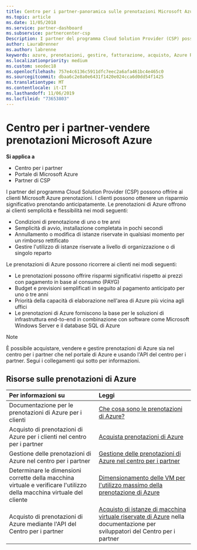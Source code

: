 ```yaml
---
title: Centro per i partner-panoramica sulle prenotazioni Microsoft Azure | Centro per i partner
ms.topic: article
ms.date: 11/05/2018
ms.service: partner-dashboard
ms.subservice: partnercenter-csp
Description: I partner del programma Cloud Solution Provider (CSP) possono offrire ai clienti Microsoft Azure prenotazioni.
author: LauraBrenner
ms.author: labrenne
keywords: azure, prenotazioni, gestire, fatturazione, acquisto, Azure RI, istanze di Azure
ms.localizationpriority: medium
ms.custom: seodec18
ms.openlocfilehash: 757e4c6136c5911dfc7eec2a6afa461bc4e465c0
ms.sourcegitcommit: dbaa6c2e8a0e6431f1420e024cca6d0dd54f1425
ms.translationtype: MT
ms.contentlocale: it-IT
ms.lasthandoff: 11/06/2019
ms.locfileid: "73653803"
---
```

# <a name="partner-center---sell-microsoft-azure-reservations"></a>Centro per i partner-vendere prenotazioni Microsoft Azure

<!--Maggie, 12/7/18 - Added "Partner Center" to metadata title and H1 title as per Catherine Watson in bug #19868631-->

**Si applica a**

- Centro per i partner
- Portale di Microsoft Azure
- Partner di CSP

I partner del programma Cloud Solution Provider (CSP) possono offrire ai clienti Microsoft Azure prenotazioni. I clienti possono ottenere un risparmio significativo prenotando anticipatamente. Le prenotazioni di Azure offrono ai clienti semplicità e flessibilità nei modi seguenti:

- Condizioni di prenotazione di uno o tre anni
- Semplicità di avvio, installazione completata in pochi secondi
- Annullamento o modifica di istanze riservate in qualsiasi momento per un rimborso rettificato
- Gestire l'utilizzo di istanze riservate a livello di organizzazione o di singolo reparto 

Le prenotazioni di Azure possono ricorrere ai clienti nei modi seguenti:

- Le prenotazioni possono offrire risparmi significativi rispetto ai prezzi con pagamento in base al consumo (PAYG)
- Budget e previsioni semplificati in seguito al pagamento anticipato per uno o tre anni
- Priorità della capacità di elaborazione nell'area di Azure più vicina agli uffici
- Le prenotazioni di Azure forniscono la base per le soluzioni di infrastruttura end-to-end in combinazione con software come Microsoft Windows Server e il database SQL di Azure

>[!NOTE]
> È possibile acquistare, vendere e gestire prenotazioni di Azure sia nel centro per i partner che nel portale di Azure e usando l'API del centro per i partner. Segui i collegamenti qui sotto per informazioni.

## <a name="azure-reservations-resources"></a>Risorse sulle prenotazioni di Azure

|**Per informazioni su**   |**Leggi**    |
|:-----------------------------|:-----------------|
| Documentazione per le prenotazioni di Azure per i clienti | [Che cosa sono le prenotazioni di Azure?](https://docs.microsoft.com/azure/billing/billing-save-compute-costs-reservations)
|Acquisto di prenotazioni di Azure per i clienti nel centro per i partner   |[Acquista prenotazioni di Azure](azure-reservations-buying.md)
|Gestione delle prenotazioni di Azure nel centro per i partner | [Gestione delle prenotazioni di Azure nel centro per i partner](azure-reservations-manage.md)
|Determinare le dimensioni corrette della macchina virtuale e verificare l'utilizzo della macchina virtuale del cliente   |[Dimensionamento delle VM per l'utilizzo massimo della prenotazione di Azure](azure-usage.md)   |
|Acquisto di prenotazioni di Azure mediante l'API del Centro per i partner | [Acquisto di istanze di macchina virtuale riservate di Azure](https://docs.microsoft.com/partner-center/develop/purchase-azure-reservations) nella documentazione per sviluppatori del Centro per i partner
